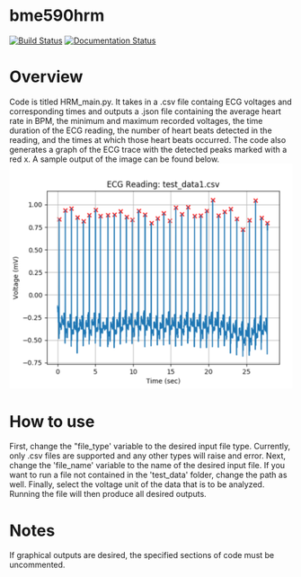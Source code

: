 # bme590hrm
[![Build Status](https://travis-ci.org/an-schneider/bme590hrm.svg?branch=master)](https://travis-ci.org/an-schneider/bme590hrm)
[![Documentation Status](https://readthedocs.org/projects/an-schneiderheartratemonitor/badge/?version=latest)](http://an-schneiderheartratemonitor.readthedocs.io/en/latest/?badge=latest)

# Overview
Code is titled HRM_main.py. It takes in a .csv file containg ECG voltages and corresponding times and outputs a .json file containing the average heart rate in BPM, the minimum and maximum recorded voltages, the time duration of the ECG reading, the number of heart beats detected in the reading, and the times at which those heart beats occurred. The code also generates a graph of the ECG trace with the detected peaks marked with a red x. A sample output of the image can be found below.  
![](sample_output.png)
# How to use 
First, change the "file_type' variable to the desired input file type. Currently, only .csv files are supported and any other types will raise and error. Next, change the 'file_name' variable to the name of the desired input file. If you want to run a file not contained in the 'test_data' folder, change the path as well. Finally, select the voltage unit of the data that is to be analyzed. Running the file will then produce all desired outputs. 
# Notes 
If graphical outputs are desired, the specified sections of code must be uncommented. 
